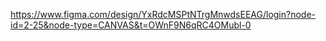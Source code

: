 https://www.figma.com/design/YxRdcMSPtNTrgMnwdsEEAG/login?node-id=2-25&node-type=CANVAS&t=OWnF9N6qRC4OMubl-0
